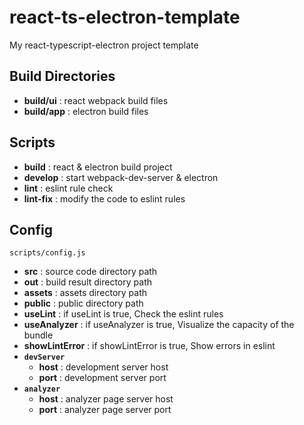 # react-ts-electron-template
My react-typescript-electron project template

## Build Directories
* **build/ui** : react webpack build files
* **build/app** : electron build files

## Scripts

* **build** : react & electron build project
* **develop** : start webpack-dev-server & electron
* **lint** : eslint rule check
* **lint-fix** : modify the code to eslint rules

## Config

`scripts/config.js`

* **src** : source code directory path
* **out** : build result directory path
* **assets** : assets directory path
* **public** : public directory path
* **useLint** : if useLint is true, Check the eslint rules
* **useAnalyzer** : if useAnalyzer is true, Visualize the capacity of the bundle
* **showLintError** : if showLintError is true, Show errors in eslint
* **`devServer`**
  * **host** : development server host
  * **port** : development server port
* **`analyzer`**
  * **host** : analyzer page server host
  * **port** : analyzer page server port
